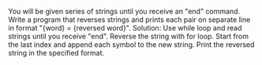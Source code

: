 You will be given series of strings until you receive an "end" command. Write a program that reverses strings and
prints each pair on separate line in format "{word} = {reversed word}".
Solution:
Use while loop and read strings until you receive "end".
Reverse the string with for loop. Start from the last index and append each symbol to the new string.
Print the reversed string in the specified format.
